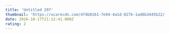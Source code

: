 ```yaml
---
title: 'Untitled 297'
thumbnail: 'https://ucarecdn.com/4f4b8161-7e94-4a1d-827b-1ad8b3445b22/'
date: 2016-10-17T21:12:41.000Z
rating: 2
---
```

